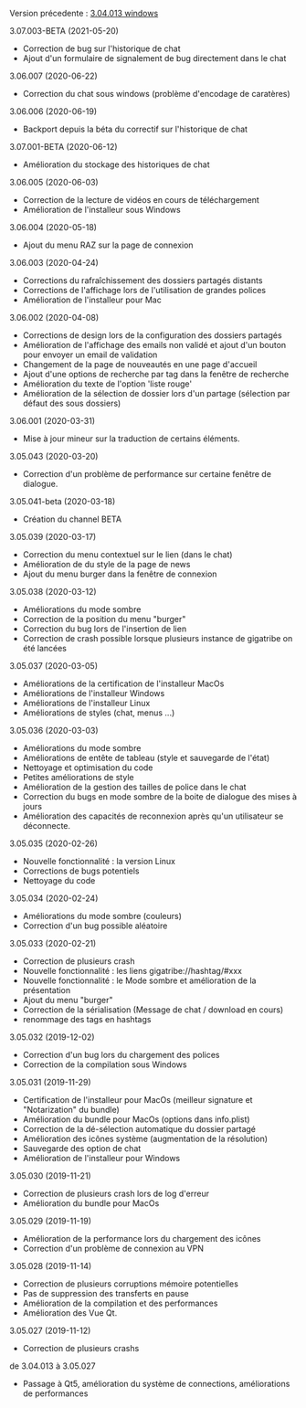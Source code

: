 
Version précedente : [3.04.013 windows](https://www.gigatribe.com/software/setup_gigatribe_v3.04.013.6884.exe)

3.07.003-BETA (2021-05-20)

- Correction de bug sur l'historique de chat
- Ajout d'un formulaire de signalement de bug directement dans le chat

3.06.007 (2020-06-22)

- Correction du chat sous windows (problème d'encodage de caratères)

3.06.006 (2020-06-19)

- Backport depuis la béta du correctif sur l'historique de chat

3.07.001-BETA (2020-06-12)

- Amélioration du stockage des historiques de chat

3.06.005 (2020-06-03)

- Correction de la lecture de vidéos en cours de téléchargement
- Amélioration de l'installeur sous Windows

3.06.004 (2020-05-18)

- Ajout du menu RAZ sur la page de connexion

3.06.003 (2020-04-24)

- Corrections du rafraîchissement des dossiers partagés distants
- Corrections de l'affichage lors de l'utilisation de grandes polices
- Amélioration de l'installeur pour Mac

3.06.002 (2020-04-08)

- Corrections de design lors de la configuration des dossiers partagés
- Amélioration de l'affichage des emails non validé et ajout d'un bouton pour envoyer un email de validation
- Changement de la page de nouveautés en une page d'accueil
- Ajout d'une options de recherche par tag dans la fenêtre de recherche
- Amélioration du texte de l'option 'liste rouge'
- Amélioration de la sélection de dossier lors d'un partage (sélection par défaut des sous dossiers)

3.06.001 (2020-03-31)

- Mise à jour mineur sur la traduction de certains éléments.

3.05.043 (2020-03-20)

- Correction d'un problème de performance sur certaine fenêtre de dialogue.

3.05.041-beta (2020-03-18)

- Création du channel BETA

3.05.039 (2020-03-17)

- Correction du menu contextuel sur le lien (dans le chat)
- Amélioration de du style de la page de news
- Ajout du menu burger dans la fenêtre de connexion

3.05.038 (2020-03-12)

- Améliorations du mode sombre
- Correction de la position du menu "burger"
- Correction du bug lors de l'insertion de lien
- Correction de crash possible lorsque plusieurs instance de gigatribe on été lancées

3.05.037 (2020-03-05)

- Améliorations de la certification de l'installeur MacOs
- Améliorations de l'installeur Windows
- Améliorations de l'installeur Linux
- Améliorations de styles (chat, menus ...)

3.05.036 (2020-03-03)

- Améliorations du mode sombre
- Améliorations de entête de tableau (style et sauvegarde de l'état)
- Nettoyage et optimisation du code
- Petites améliorations de style
- Amélioration de la gestion des tailles de police dans le chat
- Correction du bugs en mode sombre de la boite de dialogue des mises à jours
- Amélioration des capacités de reconnexion après qu'un utilisateur se déconnecte.

3.05.035 (2020-02-26)

- Nouvelle fonctionnalité : la version Linux
- Corrections de bugs potentiels
- Nettoyage du code

3.05.034 (2020-02-24)

- Améliorations du mode sombre (couleurs)
- Correction d'un bug possible aléatoire

3.05.033 (2020-02-21)

- Correction de plusieurs crash
- Nouvelle fonctionnalité : les liens gigatribe://hashtag/#xxx
- Nouvelle fonctionnalité : le Mode sombre et amélioration de la présentation
- Ajout du menu "burger"
- Correction de la sérialisation (Message de chat / download en cours)
- renommage des tags en hashtags

3.05.032 (2019-12-02)

- Correction d'un bug lors du chargement des polices
- Correction de la compilation sous Windows

3.05.031 (2019-11-29)

- Certification de l'installeur pour MacOs (meilleur signature et "Notarization" du bundle)
- Amélioration du bundle pour MacOs (options dans info.plist)
- Correction de la dé-sélection automatique du dossier partagé
- Amélioration des icônes système (augmentation de la résolution)
- Sauvegarde des option de chat
- Amélioration de l'installeur pour Windows

3.05.030 (2019-11-21)

- Correction de plusieurs crash lors de log d'erreur
- Amélioration du bundle pour MacOs

3.05.029 (2019-11-19)

- Amélioration de la performance lors du chargement des icônes
- Correction d'un problème de connexion au VPN

3.05.028 (2019-11-14)

- Correction de plusieurs corruptions mémoire potentielles
- Pas de suppression des transferts en pause
- Amélioration de la compilation et des performances
- Amélioration des Vue Qt.

3.05.027 (2019-11-12)

- Correction de plusieurs crashs

de 3.04.013 à 3.05.027

- Passage à Qt5, amélioration du système de connections, améliorations de performances
